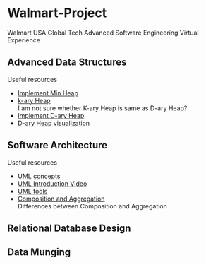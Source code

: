# Walmart-Project
Walmart USA Global Tech Advanced Software Engineering Virtual Experience
## Advanced Data Structures
Useful resources
- [Implement Min Heap](https://www.youtube.com/watch?v=t0Cq6tVNRBA)
- [k-ary Heap](https://www.geeksforgeeks.org/k-ary-heap/)<br/>I am not sure whether K-ary Heap is same as D-ary Heap?
- [Implement D-ary Heap](https://gist.github.com/arrayed/70d915bc3150c9d7aa538364c1a17056)
- [D-ary Heap visualization](https://dheap.blackpinguin.de/)
## Software Architecture
Useful resources
- [UML concepts](https://java-programming.mooc.fi/part-11/1-class-diagrams)
- [UML Introduction Video](https://www.youtube.com/watch?v=UI6lqHOVHic)
- [UML tools](https://lucid.app/documents#/documents?folder_id=home)
- [Composition and Aggregation](https://en.wikipedia.org/wiki/Class_diagram#Scope)<br/>Differences between Composition and Aggregation
## Relational Database Design
## Data Munging
